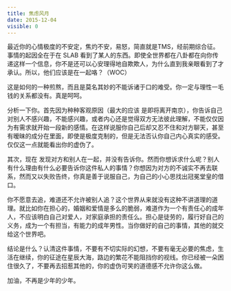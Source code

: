 ```yaml
---
title: 焦虑风月
date: 2015-12-04
visible: 0
---
```


最近你的心情极度的不安定，焦灼不安，易怒，简直就是TMS，经前期综合征。事情的起因全在于在 SLAB 看到了某人的东西。即使全世界都在八卦都在向你传递这样一个信息，你不是还可以心安理得地自欺欺人，为什么直到我亲眼看到了才承认。所以，他们应该是在一起咯？（WOC）

这是如何的一种煎熬，而且是莫名其妙的不能诉诸于口的难受。你一定与理性一毛钱的关系都没有。真是呵呵。

分析一下你。首先因为种种客观原因（最大的应该 是即将离开南京），你告诉自己对别人不感兴趣，不能感兴趣，或者内心还是觉得双方无法彼此理解，不能仅仅因为有需求就开始一段新的感情。在这样说服你自己后却又忍不住和对方聊天，甚至有暧昧的成分在里面，即使是极度克制的，但是无法否认你自己内心真实的感受。仅仅这一点就能看出你的虚伪了。

其次，现在 发现对方和别人在一起，并没有告诉你。然而你想诉求什么呢？别人有什么理由有什么必要告诉你这件私人的事情？你想因为对方的不诚实不再去联系，然而又以失败告终，你真是善于说服自己，为自己的小心思找出冠冕堂皇的借口。

你不愿意去追，难道还不允许被别人追？这个世界从来就没有这种不讲道理的道理。就比如你在担心的，婚姻和爱情是多么的脆弱，难道作为一个有责任心的成年人，不应该明白自己对爱人，对家庭承担的责任么。担心是徒劳的，履行好自己的义务，成为一个有担当，有能力的成年男性。当你做好的自己的事情，其他的就交给这个世界吧。

结论是什么？认清这件事情，不要有不切实际的幻想，不要有毫无必要的焦虑，生活在继续，你的征途在星辰大海，路边的繁花不能阻挡你的视线。你已经被一朵困住很久了，不要再去招惹其他的，你的虚伪可笑的道德感不允许你这么做。


加油，不再是少年的少年。
